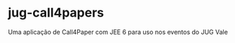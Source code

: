 jug-call4papers
===============

Uma aplicação de Call4Paper com JEE 6 para uso nos eventos do JUG Vale
